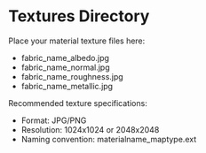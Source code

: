 # Textures Directory

Place your material texture files here:
- fabric_name_albedo.jpg
- fabric_name_normal.jpg
- fabric_name_roughness.jpg
- fabric_name_metallic.jpg

Recommended texture specifications:
- Format: JPG/PNG
- Resolution: 1024x1024 or 2048x2048
- Naming convention: materialname_maptype.ext
